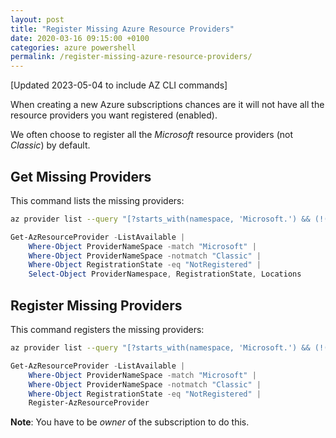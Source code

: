 ```yaml
---
layout: post
title: "Register Missing Azure Resource Providers"
date: 2020-03-16 09:15:00 +0100
categories: azure powershell
permalink: /register-missing-azure-resource-providers/
---
```


[Updated 2023-05-04 to include AZ CLI commands]

When creating a new Azure subscriptions chances are it will not have all the resource providers you want registered (enabled).

We often choose to register all the *Microsoft* resource providers (not *Classic*) by default.

## Get Missing Providers

This command lists the missing providers:

```bash
az provider list --query "[?starts_with(namespace, 'Microsoft.') && (!(contains(namespace, 'Classic'))) && registrationState=='NotRegistered']" --output table
```

```powershell
Get-AzResourceProvider -ListAvailable |
    Where-Object ProviderNameSpace -match "Microsoft" |
    Where-Object ProviderNameSpace -notmatch "Classic" |
    Where-Object RegistrationState -eq "NotRegistered" |
    Select-Object ProviderNamespace, RegistrationState, Locations
```

## Register Missing Providers

This command registers the missing providers:

```bash
az provider list --query "[?starts_with(namespace, 'Microsoft.') && (!(contains(namespace, 'Classic'))) && registrationState=='NotRegistered'].namespace" --output tsv | xargs -L1 az provider register --namespace
```

```powershell
Get-AzResourceProvider -ListAvailable |
    Where-Object ProviderNameSpace -match "Microsoft" |
    Where-Object ProviderNameSpace -notmatch "Classic" |
    Where-Object RegistrationState -eq "NotRegistered" |
    Register-AzResourceProvider
```

**Note**: You have to be *owner* of the subscription to do this.
